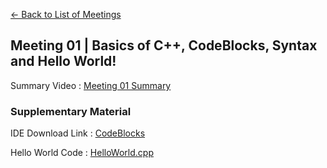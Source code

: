 [<- Back to List of Meetings](./../..)

## Meeting 01 | Basics of C++, CodeBlocks, Syntax and Hello World!

Summary Video : [Meeting 01 Summary](https://www.youtube.com/watch?v=tR3oOEh5XN4)

### Supplementary Material

IDE Download Link : [CodeBlocks](https://www.codeblocks.org/downloads/binaries/)

Hello World Code : [HelloWorld.cpp](/HelloWorld.cpp)

